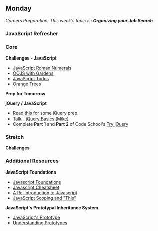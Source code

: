 ## Monday

_Careers Preparation: This week's topic is: **Organizing your Job Search**_

### JavaScript Refresher

### Core

**Challenges - JavaScript**

- [JavaScript Roman Numerals](../../../../javascript-roman-numerals-challenge)
- [OOJS with Gardens](../../../../oojs-garden-challenge)
- [JavaScript Todos](../../../../javascript-todos-1-0-core-features-challenge)
- [Orange Trees](../../../../oojs-orange-tree-challenge)

**Prep for Tomorrow**

**jQuery / JavaScript**

- Read [this](http://www.smashingmagazine.com/2014/05/29/mystery-jquery-object-syntax-basic-introduction/) for some jQuery prep.
- [Talk - jQuery Basics (Mike)](https://talks.devbootcamp.com/2015-chicago-squirrels-aeu-a-jquery-basics)
- Complete **Part 1** and **Part 2** of Code School's [Try jQuery](https://www.codeschool.com/courses/try-jquery)

### Stretch

**Challenges**

### Additional Resources

**JavaScript Foundations**

- [Javascript Foundations](http://teamtreehouse.com/library/javascript-foundations)
- [Javascript Cheatsheet](http://wps.aw.com/wps/media/objects/2234/2287950/javascript_refererence.pdf)
- [A Re-introduction to Javascript](https://developer.mozilla.org/en-US/docs/Web/JavaScript/A_re-introduction_to_JavaScript)
- [JavaScript Scoping and "This"](https://talks.devbootcamp.com/javascript-scoping-and-this)

**JavaScript's Prototypal Inheritance System**

- [JavaScript's Prototype](http://javascriptissexy.com/javascript-prototype-in-plain-detailed-language/)
- [Understanding Prototypes](https://javascriptweblog.wordpress.com/2010/06/07/understanding-javascript-prototypes/)
